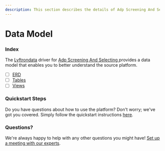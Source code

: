 ```yaml
---
description: This section describes the details of Adp Screening And Selecting ERD, Tables, and Views.
---
```


# Data Model

### Index

The  [Lyftrondata](https://www.lyftrondata.com/) driver for [Adp Screening And Selecting](https://www.lyftrondata.com/integration/adp-screening-and-selecting/)[ ](https://www.lyftrondata.com/integration/adp-screening-and-selecting/)provides a data model that enables you to better understand the source platform.

* [ ] [ERD](../../../human-resource-analytics/adp-screening-and-selecting/data-model/erd.md)
* [ ] [Tables](../../../human-resource-analytics/adp-screening-and-selecting/data-model/tables.md)
* [ ] [Views](../../../human-resource-analytics/adp-screening-and-selecting/data-model/views.md)

### Quickstart Steps

Do you have questions about how to use the platform? Don't worry; we've got you covered. Simply follow the quickstart instructions [here](../../../../quickstart-steps.md).

### Questions? <a href="#questions" id="questions"></a>

We're always happy to help with any other questions you might have! [Set up a meeting with our experts](https://www.lyftrondata.com/book-a-meeting/).

